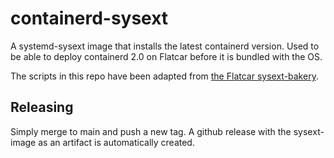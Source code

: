 # containerd-sysext

A systemd-sysext image that installs the latest containerd version. Used to be
able to deploy containerd 2.0 on Flatcar before it is bundled with the OS.

The scripts in this repo have been adapted from [the Flatcar sysext-bakery](https://github.com/flatcar/sysext-bakery).

## Releasing

Simply merge to main and push a new tag. A github release with the
sysext-image as an artifact is automatically created.

